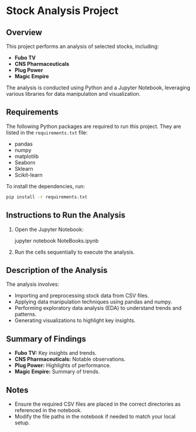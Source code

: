 # Stock Analysis Project

## Overview
This project performs an analysis of selected stocks, including:
- **Fubo TV**
- **CNS Pharmaceuticals**
- **Plug Power**
- **Magic Empire**

The analysis is conducted using Python and a Jupyter Notebook, leveraging various libraries for data manipulation and visualization.

## Requirements
The following Python packages are required to run this project. They are listed in the `requirements.txt` file:

- pandas
- numpy
- matplotlib
- Seaborn
- Sklearn
- Scikit-learn

To install the dependencies, run:
```bash
pip install -r requirements.txt
```

## Instructions to Run the Analysis


1. Open the Jupyter Notebook:

   jupyter notebook NoteBooks.ipynb
  

2. Run the cells sequentially to execute the analysis.

## Description of the Analysis
The analysis involves:
- Importing and preprocessing stock data from CSV files.
- Applying data manipulation techniques using pandas and numpy.
- Performing exploratory data analysis (EDA) to understand trends and patterns.
- Generating visualizations to highlight key insights.

## Summary of Findings
- **Fubo TV:** Key insights and trends.
- **CNS Pharmaceuticals:** Notable observations.
- **Plug Power:** Highlights of performance.
- **Magic Empire:** Summary of trends.


## Notes
- Ensure the required CSV files are placed in the correct directories as referenced in the notebook.
- Modify the file paths in the notebook if needed to match your local setup.


